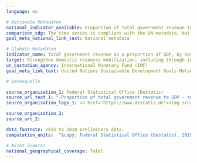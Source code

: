 ```yaml
---
language: en

# Nationale Metadaten
national_indicator_available: Proportion of total government revenue to GDP
comparison_sdg: The time series is compliant with the UN metadata, but is based on the European System of Accounts (ESA 2010) and not the Government Finance Statistics Manual 2014.
goal_meta_national_link_text: National metadata

# Globale Metadaten
indicator_name: Total government revenue as a proportion of GDP, by source
target: Strengthen domestic resource mobilization, including through international support to developing countries, to improve domestic capacity for tax and other revenue collection
un_custodian_agency: International Monetary Fund (IMF)
goal_meta_link_text: United Nations Sustainable Development Goals Metadata

# Datenquelle

source_organisation_1: Federal Statistical Office (Destatis)
source_url_text_1: "-Proportion of total government revenue to GDP - subject-matter series 18, series 1.4 – 2017, tabelle 2.1.12 (Only available in German)<br>-Gross Domestic Product (GDP) - subject-matter series 18, series 1.4 – 2017<br>-Revenue and expenditure as well as national financial balance - subject-matter series 18, series 1.4 – 2017"
source_organisation_logo_1: <a href="https://www.destatis.de"><img src="https://g205sdgs.github.io/sdg-indicators/public/LogosEn/destatis.png" alt="Logo Destatis" /></a>

source_organisation_2:
source_url_2:

data_footnote: 2015 to 2018 preliminary data.
computation_units:  "&copy; Federal Statistical Office (Destatis), 2019"

# Nicht ändern!
national_geographical_coverage: Total
---
```

